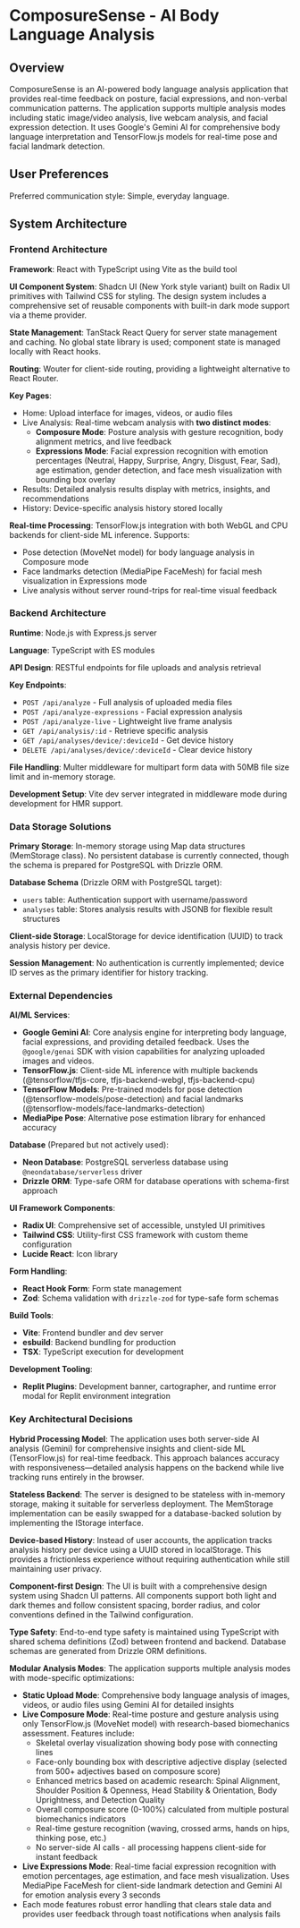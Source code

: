 # ComposureSense - AI Body Language Analysis

## Overview

ComposureSense is an AI-powered body language analysis application that provides real-time feedback on posture, facial expressions, and non-verbal communication patterns. The application supports multiple analysis modes including static image/video analysis, live webcam analysis, and facial expression detection. It uses Google's Gemini AI for comprehensive body language interpretation and TensorFlow.js models for real-time pose and facial landmark detection.

## User Preferences

Preferred communication style: Simple, everyday language.

## System Architecture

### Frontend Architecture

**Framework**: React with TypeScript using Vite as the build tool

**UI Component System**: Shadcn UI (New York style variant) built on Radix UI primitives with Tailwind CSS for styling. The design system includes a comprehensive set of reusable components with built-in dark mode support via a theme provider.

**State Management**: TanStack React Query for server state management and caching. No global state library is used; component state is managed locally with React hooks.

**Routing**: Wouter for client-side routing, providing a lightweight alternative to React Router.

**Key Pages**:
- Home: Upload interface for images, videos, or audio files
- Live Analysis: Real-time webcam analysis with **two distinct modes**:
  - **Composure Mode**: Posture analysis with gesture recognition, body alignment metrics, and live feedback
  - **Expressions Mode**: Facial expression recognition with emotion percentages (Neutral, Happy, Surprise, Angry, Disgust, Fear, Sad), age estimation, gender detection, and face mesh visualization with bounding box overlay
- Results: Detailed analysis results display with metrics, insights, and recommendations
- History: Device-specific analysis history stored locally

**Real-time Processing**: TensorFlow.js integration with both WebGL and CPU backends for client-side ML inference. Supports:
- Pose detection (MoveNet model) for body language analysis in Composure mode
- Face landmarks detection (MediaPipe FaceMesh) for facial mesh visualization in Expressions mode
- Live analysis without server round-trips for real-time visual feedback

### Backend Architecture

**Runtime**: Node.js with Express.js server

**Language**: TypeScript with ES modules

**API Design**: RESTful endpoints for file uploads and analysis retrieval

**Key Endpoints**:
- `POST /api/analyze` - Full analysis of uploaded media files
- `POST /api/analyze-expressions` - Facial expression analysis
- `POST /api/analyze-live` - Lightweight live frame analysis
- `GET /api/analysis/:id` - Retrieve specific analysis
- `GET /api/analyses/device/:deviceId` - Get device history
- `DELETE /api/analyses/device/:deviceId` - Clear device history

**File Handling**: Multer middleware for multipart form data with 50MB file size limit and in-memory storage.

**Development Setup**: Vite dev server integrated in middleware mode during development for HMR support.

### Data Storage Solutions

**Primary Storage**: In-memory storage using Map data structures (MemStorage class). No persistent database is currently connected, though the schema is prepared for PostgreSQL with Drizzle ORM.

**Database Schema** (Drizzle ORM with PostgreSQL target):
- `users` table: Authentication support with username/password
- `analyses` table: Stores analysis results with JSONB for flexible result structures

**Client-side Storage**: LocalStorage for device identification (UUID) to track analysis history per device.

**Session Management**: No authentication is currently implemented; device ID serves as the primary identifier for history tracking.

### External Dependencies

**AI/ML Services**:
- **Google Gemini AI**: Core analysis engine for interpreting body language, facial expressions, and providing detailed feedback. Uses the `@google/genai` SDK with vision capabilities for analyzing uploaded images and videos.
- **TensorFlow.js**: Client-side ML inference with multiple backends (@tensorflow/tfjs-core, tfjs-backend-webgl, tfjs-backend-cpu)
- **TensorFlow Models**: Pre-trained models for pose detection (@tensorflow-models/pose-detection) and facial landmarks (@tensorflow-models/face-landmarks-detection)
- **MediaPipe Pose**: Alternative pose estimation library for enhanced accuracy

**Database** (Prepared but not actively used):
- **Neon Database**: PostgreSQL serverless database using `@neondatabase/serverless` driver
- **Drizzle ORM**: Type-safe ORM for database operations with schema-first approach

**UI Framework Components**:
- **Radix UI**: Comprehensive set of accessible, unstyled UI primitives
- **Tailwind CSS**: Utility-first CSS framework with custom theme configuration
- **Lucide React**: Icon library

**Form Handling**:
- **React Hook Form**: Form state management
- **Zod**: Schema validation with `drizzle-zod` for type-safe form schemas

**Build Tools**:
- **Vite**: Frontend bundler and dev server
- **esbuild**: Backend bundling for production
- **TSX**: TypeScript execution for development

**Development Tooling**:
- **Replit Plugins**: Development banner, cartographer, and runtime error modal for Replit environment integration

### Key Architectural Decisions

**Hybrid Processing Model**: The application uses both server-side AI analysis (Gemini) for comprehensive insights and client-side ML (TensorFlow.js) for real-time feedback. This approach balances accuracy with responsiveness—detailed analysis happens on the backend while live tracking runs entirely in the browser.

**Stateless Backend**: The server is designed to be stateless with in-memory storage, making it suitable for serverless deployment. The MemStorage implementation can be easily swapped for a database-backed solution by implementing the IStorage interface.

**Device-based History**: Instead of user accounts, the application tracks analysis history per device using a UUID stored in localStorage. This provides a frictionless experience without requiring authentication while still maintaining user privacy.

**Component-first Design**: The UI is built with a comprehensive design system using Shadcn UI patterns. All components support both light and dark themes and follow consistent spacing, border radius, and color conventions defined in the Tailwind configuration.

**Type Safety**: End-to-end type safety is maintained using TypeScript with shared schema definitions (Zod) between frontend and backend. Database schemas are generated from Drizzle ORM definitions.

**Modular Analysis Modes**: The application supports multiple analysis modes with mode-specific optimizations:
- **Static Upload Mode**: Comprehensive body language analysis of images, videos, or audio files using Gemini AI for detailed insights
- **Live Composure Mode**: Real-time posture and gesture analysis using only TensorFlow.js (MoveNet model) with research-based biomechanics assessment. Features include:
  - Skeletal overlay visualization showing body pose with connecting lines
  - Face-only bounding box with descriptive adjective display (selected from 500+ adjectives based on composure score)
  - Enhanced metrics based on academic research: Spinal Alignment, Shoulder Position & Openness, Head Stability & Orientation, Body Uprightness, and Detection Quality
  - Overall composure score (0-100%) calculated from multiple postural biomechanics indicators
  - Real-time gesture recognition (waving, crossed arms, hands on hips, thinking pose, etc.)
  - No server-side AI calls - all processing happens client-side for instant feedback
- **Live Expressions Mode**: Real-time facial expression recognition with emotion percentages, age estimation, and face mesh visualization. Uses MediaPipe FaceMesh for client-side landmark detection and Gemini AI for emotion analysis every 3 seconds
- Each mode features robust error handling that clears stale data and provides user feedback through toast notifications when analysis fails